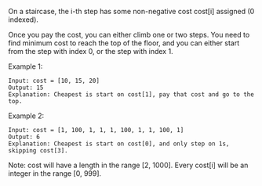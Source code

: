 On a staircase, the i-th step has some non-negative cost cost[i] assigned (0 indexed).

Once you pay the cost, you can either climb one or two steps. You need to find minimum cost to reach the top of the floor, and you can either start from the step with index 0, or the step with index 1.

Example 1:
```
Input: cost = [10, 15, 20]
Output: 15
Explanation: Cheapest is start on cost[1], pay that cost and go to the top.
```
Example 2:
```
Input: cost = [1, 100, 1, 1, 1, 100, 1, 1, 100, 1]
Output: 6
Explanation: Cheapest is start on cost[0], and only step on 1s, skipping cost[3].
```
Note:
cost will have a length in the range [2, 1000].
Every cost[i] will be an integer in the range [0, 999].